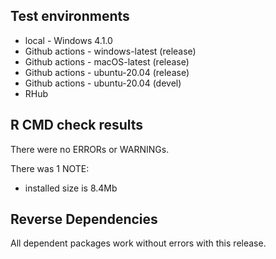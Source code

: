 ## Test environments
* local - Windows 4.1.0
* Github actions - windows-latest (release)
* Github actions - macOS-latest (release)
* Github actions - ubuntu-20.04 (release)
* Github actions - ubuntu-20.04 (devel)
* RHub 

## R CMD check results
There were no ERRORs or WARNINGs. 

There was 1 NOTE:
  - installed size is 8.4Mb

## Reverse Dependencies
All dependent packages work without errors with this release.
